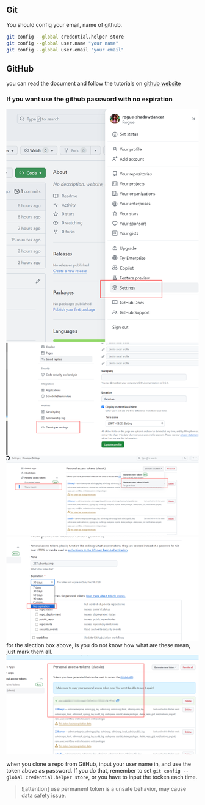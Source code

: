 ## Git
You should config your email, name of github.  
```bash
git config --global credential.helper store
git config --global user.name "your name"
git config --global user.email "your email"
```
## GitHub
you can read the document and follow the tutorials on [github website](https://docs.github.com/en/get-started/getting-started-with-git/about-remote-repositories#cloning-with-https-urls)
### If you want use the github password with no expiration
![](imgs/2023-11-10-01-09-56.png)  
![](imgs/2023-11-10-01-10-14.png)  
![](imgs/2023-11-10-01-10-40.png)  
![](imgs/2023-11-10-01-11-11.png)  
for the slection box above, is you do not know how what are these mean, just mark them all.  
![](imgs/2023-11-10-01-12-30.png)  

when you clone a repo from GitHub, input your user name in, and use the token above as password. If you do that, remember to set `git config --global credential.helper store`, or you have to input the tocken each time.  
> ![attention]
> use permanent token is a unsafe behavior, may cause data safety issue.
